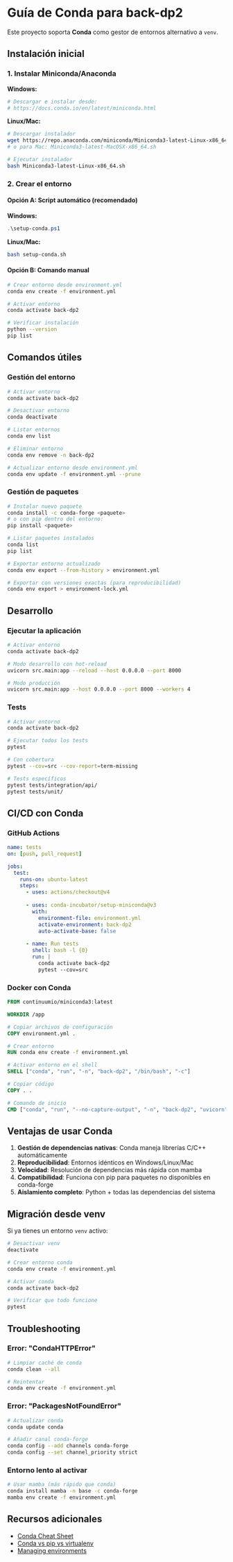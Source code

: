# Guía de Conda para back-dp2

Este proyecto soporta **Conda** como gestor de entornos alternativo a `venv`.

## Instalación inicial

### 1. Instalar Miniconda/Anaconda

**Windows:**
```powershell
# Descargar e instalar desde:
# https://docs.conda.io/en/latest/miniconda.html
```

**Linux/Mac:**
```bash
# Descargar instalador
wget https://repo.anaconda.com/miniconda/Miniconda3-latest-Linux-x86_64.sh
# o para Mac: Miniconda3-latest-MacOSX-x86_64.sh

# Ejecutar instalador
bash Miniconda3-latest-Linux-x86_64.sh
```

### 2. Crear el entorno

#### Opción A: Script automático (recomendado)

**Windows:**
```powershell
.\setup-conda.ps1
```

**Linux/Mac:**
```bash
bash setup-conda.sh
```

#### Opción B: Comando manual

```bash
# Crear entorno desde environment.yml
conda env create -f environment.yml

# Activar entorno
conda activate back-dp2

# Verificar instalación
python --version
pip list
```

## Comandos útiles

### Gestión del entorno

```bash
# Activar entorno
conda activate back-dp2

# Desactivar entorno
conda deactivate

# Listar entornos
conda env list

# Eliminar entorno
conda env remove -n back-dp2

# Actualizar entorno desde environment.yml
conda env update -f environment.yml --prune
```

### Gestión de paquetes

```bash
# Instalar nuevo paquete
conda install -c conda-forge <paquete>
# o con pip dentro del entorno:
pip install <paquete>

# Listar paquetes instalados
conda list
pip list

# Exportar entorno actualizado
conda env export --from-history > environment.yml

# Exportar con versiones exactas (para reproducibilidad)
conda env export > environment-lock.yml
```

## Desarrollo

### Ejecutar la aplicación

```bash
# Activar entorno
conda activate back-dp2

# Modo desarrollo con hot-reload
uvicorn src.main:app --reload --host 0.0.0.0 --port 8000

# Modo producción
uvicorn src.main:app --host 0.0.0.0 --port 8000 --workers 4
```

### Tests

```bash
# Activar entorno
conda activate back-dp2

# Ejecutar todos los tests
pytest

# Con cobertura
pytest --cov=src --cov-report=term-missing

# Tests específicos
pytest tests/integration/api/
pytest tests/unit/
```

## CI/CD con Conda

### GitHub Actions

```yaml
name: tests
on: [push, pull_request]

jobs:
  test:
    runs-on: ubuntu-latest
    steps:
      - uses: actions/checkout@v4
      
      - uses: conda-incubator/setup-miniconda@v3
        with:
          environment-file: environment.yml
          activate-environment: back-dp2
          auto-activate-base: false
      
      - name: Run tests
        shell: bash -l {0}
        run: |
          conda activate back-dp2
          pytest --cov=src
```

### Docker con Conda

```dockerfile
FROM continuumio/miniconda3:latest

WORKDIR /app

# Copiar archivos de configuración
COPY environment.yml .

# Crear entorno
RUN conda env create -f environment.yml

# Activar entorno en el shell
SHELL ["conda", "run", "-n", "back-dp2", "/bin/bash", "-c"]

# Copiar código
COPY . .

# Comando de inicio
CMD ["conda", "run", "--no-capture-output", "-n", "back-dp2", "uvicorn", "src.main:app", "--host", "0.0.0.0", "--port", "8000"]
```

## Ventajas de usar Conda

1. **Gestión de dependencias nativas**: Conda maneja librerías C/C++ automáticamente
2. **Reproducibilidad**: Entornos idénticos en Windows/Linux/Mac
3. **Velocidad**: Resolución de dependencias más rápida con mamba
4. **Compatibilidad**: Funciona con pip para paquetes no disponibles en conda-forge
5. **Aislamiento completo**: Python + todas las dependencias del sistema

## Migración desde venv

Si ya tienes un entorno `venv` activo:

```bash
# Desactivar venv
deactivate

# Crear entorno conda
conda env create -f environment.yml

# Activar conda
conda activate back-dp2

# Verificar que todo funcione
pytest
```

## Troubleshooting

### Error: "CondaHTTPError"
```bash
# Limpiar caché de conda
conda clean --all

# Reintentar
conda env create -f environment.yml
```

### Error: "PackagesNotFoundError"
```bash
# Actualizar conda
conda update conda

# Añadir canal conda-forge
conda config --add channels conda-forge
conda config --set channel_priority strict
```

### Entorno lento al activar
```bash
# Usar mamba (más rápido que conda)
conda install mamba -n base -c conda-forge
mamba env create -f environment.yml
```

## Recursos adicionales

- [Conda Cheat Sheet](https://docs.conda.io/projects/conda/en/latest/user-guide/cheatsheet.html)
- [Conda vs pip vs virtualenv](https://docs.conda.io/projects/conda/en/latest/user-guide/concepts/environments.html)
- [Managing environments](https://docs.conda.io/projects/conda/en/latest/user-guide/tasks/manage-environments.html)
